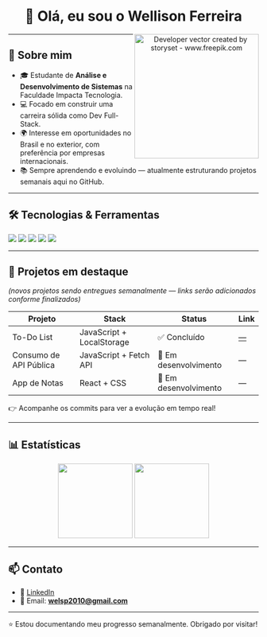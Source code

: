<h1 align="center">👋 Olá, eu sou o Wellison Ferreira</h1>

<p align="center">
  <img align="right" alt="Developer vector created by storyset - www.freepik.com" height="250" src="https://64.media.tumblr.com/54805606e41234da265775f4ee8631ef/41d4a35f37c5abf1-f6/s1280x1920/c86995ddee2840dabfff99995367a58ed1382687.gif">
</p>

---

## 🚀 Sobre mim
- 🎓 Estudante de **Análise e Desenvolvimento de Sistemas** na Faculdade Impacta Tecnologia.  
- 💻 Focado em construir uma carreira sólida como Dev Full-Stack.  
- 🌍 Interesse em oportunidades no Brasil e no exterior, com preferência por empresas internacionais.  
- 📚 Sempre aprendendo e evoluindo — atualmente estruturando projetos semanais aqui no GitHub.  

---

## 🛠️ Tecnologias & Ferramentas
<div align="left">
  <img src="https://img.shields.io/badge/JavaScript-F7DF1E?style=for-the-badge&logo=javascript&logoColor=black" />
  <img src="https://img.shields.io/badge/React-61DAFB?style=for-the-badge&logo=react&logoColor=black" />
  <img src="https://img.shields.io/badge/Node.js-339933?style=for-the-badge&logo=node.js&logoColor=white" />
  <img src="https://img.shields.io/badge/Python-3776AB?style=for-the-badge&logo=python&logoColor=white" />
  <img src="https://img.shields.io/badge/GitHub-181717?style=for-the-badge&logo=github&logoColor=white" />
</div>

---

## 📂 Projetos em destaque  

*(novos projetos sendo entregues semanalmente — links serão adicionados conforme finalizados)*  

| Projeto | Stack | Status | Link |
|---|---|---|---|
| To-Do List | JavaScript + LocalStorage | ✅ Concluído | [—](https://github.com/WellFl/todo-list-js) |
| Consumo de API Pública | JavaScript + Fetch API | 🔄 Em desenvolvimento | — |
| App de Notas | React + CSS | 🔄 Em desenvolvimento | — |


👉 Acompanhe os commits para ver a evolução em tempo real!

---

## 📊 Estatísticas
<div align="center">
  <img height="150em" src="https://github-readme-stats.vercel.app/api?username=WellFl&show_icons=true&theme=tokyonight" />
  <img height="150em" src="https://github-readme-stats.vercel.app/api/top-langs/?username=WellFl&layout=compact&theme=tokyonight" />
</div>

---

## 📫 Contato
- 💼 [LinkedIn](https://www.linkedin.com/in/wellison-ferreira-53490814b/)  
- 📧 Email: **welsp2010@gmail.com**  

---

 
⭐ Estou documentando meu progresso semanalmente. Obrigado por visitar!

